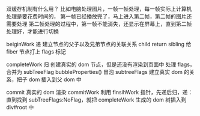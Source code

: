 双缓存机制有什么用？
比如电脑处理图片，一帧一帧处理，每一帧实际上计算机处理是要花费时间的，
第一帧已经播放完了，马上进入第二帧，第二帧的图片还需要处理
第二帧处理的过程中，第一帧不能消失，还显示在屏幕上，直到第二帧处理好，才能进行切换

beiginWork 递
建立节点的父子以及兄弟节点的关联关系 child return sibling
给 fiber 节点打上 flags 标记

completeWork 归
创建真实的 dom 节点，但是还没有渲染到页面中
处理 flags，合并为 subTreeFlag bubbleProperties() 冒泡 subtreeFlags
建立真实 dom 的关系，把子 dom 插入到父 dom 中

commit
真实的 dom 渲染
commitWork 利用 finsihWork 指针，先递后归，递：直到找到 subTreeFlags:NoFlag，就把 completeWork 生成的 dom 树插入到 div#root 中
